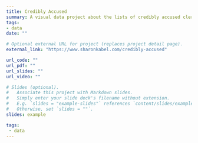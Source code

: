 ```yaml
---
title: Credibly Accused
summary: A visual data project about the lists of credibly accused clergy released by American Roman Catholic dioceses
tags:
- data
date: ""

# Optional external URL for project (replaces project detail page).
external_link: "https://www.sharonkabel.com/credibly-accused"

url_code: ""
url_pdf: ""
url_slides: ""
url_video: ""

# Slides (optional).
#   Associate this project with Markdown slides.
#   Simply enter your slide deck's filename without extension.
#   E.g. `slides = "example-slides"` references `content/slides/example-slides.md`.
#   Otherwise, set `slides = ""`.
slides: example

tags: 
 - data
---
```

